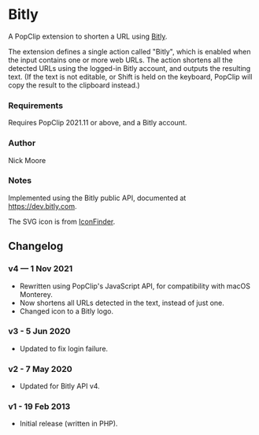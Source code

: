 # Bitly

A PopClip extension to shorten a URL using [Bitly](https://bitly.com/).

The extension defines a single action called "Bitly", which is enabled when the input contains one or more web URLs. The action shortens all the detected URLs using the logged-in Bitly account, and outputs the resulting text. (If the text is not editable, or Shift is held on the keyboard, PopClip will copy the result to the clipboard instead.)

### Requirements

Requires PopClip 2021.11 or above, and a Bitly account.

### Author

Nick Moore

### Notes

Implemented using the Bitly public API, documented at https://dev.bitly.com.

The SVG icon is from [IconFinder](https://www.iconfinder.com/icons/1298728/bitly_icon).

## Changelog

### v4 — 1 Nov 2021

* Rewritten using PopClip's JavaScript API, for compatibility with macOS Monterey.
* Now shortens all URLs detected in the text, instead of just one.
* Changed icon to a Bitly logo.

### v3 - 5 Jun 2020

* Updated to fix login failure.

### v2 - 7 May 2020

* Updated for Bitly API v4.

### v1 - 19 Feb 2013

* Initial release (written in PHP).
